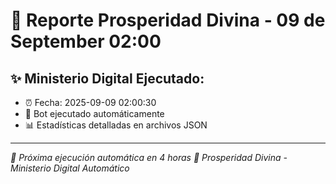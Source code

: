 # 👑 Reporte Prosperidad Divina - 09 de September 02:00

## ✨ Ministerio Digital Ejecutado:
- ⏰ Fecha: 2025-09-09 02:00:30
- 🤖 Bot ejecutado automáticamente
- 📊 Estadísticas detalladas en archivos JSON

---
*🔄 Próxima ejecución automática en 4 horas*
*👑 Prosperidad Divina - Ministerio Digital Automático*
